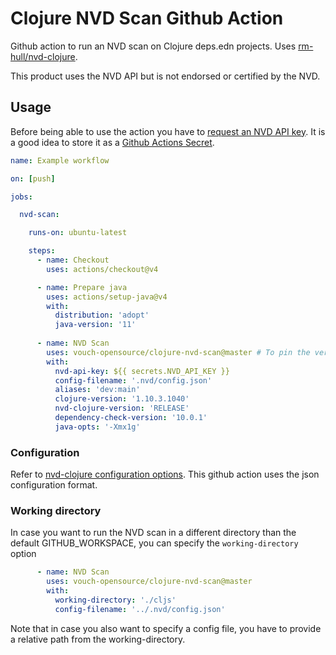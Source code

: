 # Clojure NVD Scan Github Action

Github action to run an NVD scan on Clojure deps.edn projects. Uses [rm-hull/nvd-clojure](https://github.com/rm-hull/nvd-clojure).

This product uses the NVD API but is not endorsed or certified by the NVD.

## Usage

Before being able to use the action you have to 
[request an NVD API key](https://nvd.nist.gov/developers/request-an-api-key). 
It is a good idea to store it as a 
[Github Actions Secret](https://docs.github.com/en/actions/security-guides/using-secrets-in-github-actions).

```yml
name: Example workflow

on: [push]

jobs:

  nvd-scan:

    runs-on: ubuntu-latest

    steps:
      - name: Checkout
        uses: actions/checkout@v4

      - name: Prepare java
        uses: actions/setup-java@v4
        with:
          distribution: 'adopt'
          java-version: '11'
      
      - name: NVD Scan
        uses: vouch-opensource/clojure-nvd-scan@master # To pin the version you can also refer to a specific git sha here.
        with:
          nvd-api-key: ${{ secrets.NVD_API_KEY }}
          config-filename: '.nvd/config.json'
          aliases: 'dev:main'
          clojure-version: '1.10.3.1040'
          nvd-clojure-version: 'RELEASE'
          dependency-check-version: '10.0.1'
          java-opts: '-Xmx1g'
```

### Configuration

Refer to [nvd-clojure configuration options](https://github.com/rm-hull/nvd-clojure#configuration-options). This github action uses the json configuration format.

### Working directory

In case you want to run the NVD scan in a different directory than the default GITHUB_WORKSPACE, you can specify the
`working-directory` option

```yml
      - name: NVD Scan
        uses: vouch-opensource/clojure-nvd-scan@master
        with:
          working-directory: './cljs'
          config-filename: '../.nvd/config.json'
```

Note that in case you also want to specify a config file, you have to provide a relative path from the working-directory.
